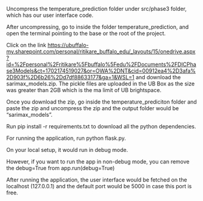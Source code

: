 Uncompress the temperature_prediction folder under src/phase3 folder, which has our user interface code. 

After uncompressing, go to inside the folder temperature_prediction, and open the terminal pointing to the base or the root of the project. 

Click on the link https://ubuffalo-my.sharepoint.com/personal/ritikare_buffalo_edu/_layouts/15/onedrive.aspx?id=%2Fpersonal%2Fritikare%5Fbuffalo%5Fedu%2FDocuments%2FDICPhase3Models&ct=1702174519027&or=OWA%2DNT&cid=00912ea4%2D3afa%2D903f%2D6b26%2Dd7df88633177&ga=1&WSL=1 and download the sarimax_models.zip. The pickle files are uploaded in the UB Box as the size was greater than 2GB which is the ma limit of UB brightspace. 

Once you download the zip, go inside the temperature_prediciton folder and paste the zip and uncompress the zip and the output folder would be “sarimax_models”. 

Run pip install -r requirements.txt to download all the python dependencies. 

For running the application, run python flask.py. 

On your local setup, it would run in debug mode. 

However, if you want to run the app in non-debug mode, you can remove the debug=True from app.run(debug=True) 

After running the application, the user interface would be fetched on the localhost (127.0.0.1) and the default port would be 5000 in case this port is free. 